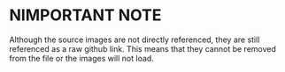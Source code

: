 # NIMPORTANT NOTE

Although the source images are not directly referenced, they are still referenced as a raw github link.
This means that they cannot be removed from the file or the images will not load.
